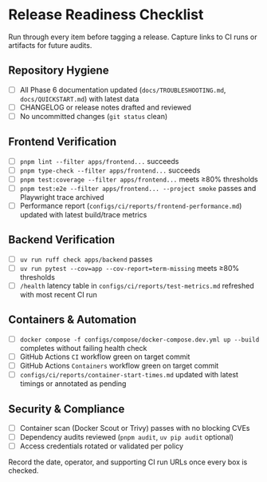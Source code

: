 # Release Readiness Checklist

Run through every item before tagging a release. Capture links to CI runs or artifacts for future audits.

## Repository Hygiene

- [ ] All Phase 6 documentation updated (`docs/TROUBLESHOOTING.md`, `docs/QUICKSTART.md`) with latest data
- [ ] CHANGELOG or release notes drafted and reviewed
- [ ] No uncommitted changes (`git status` clean)

## Frontend Verification

- [ ] `pnpm lint --filter apps/frontend...` succeeds
- [ ] `pnpm type-check --filter apps/frontend...` succeeds
- [ ] `pnpm test:coverage --filter apps/frontend...` meets ≥80% thresholds
- [ ] `pnpm test:e2e --filter apps/frontend... --project smoke` passes and Playwright trace archived
- [ ] Performance report (`configs/ci/reports/frontend-performance.md`) updated with latest build/trace metrics

## Backend Verification

- [ ] `uv run ruff check apps/backend` passes
- [ ] `uv run pytest --cov=app --cov-report=term-missing` meets ≥80% thresholds
- [ ] `/health` latency table in `configs/ci/reports/test-metrics.md` refreshed with most recent CI run

## Containers & Automation

- [ ] `docker compose -f configs/compose/docker-compose.dev.yml up --build` completes without failing health check
- [ ] GitHub Actions `CI` workflow green on target commit
- [ ] GitHub Actions `Containers` workflow green on target commit
- [ ] `configs/ci/reports/container-start-times.md` updated with latest timings or annotated as pending

## Security & Compliance

- [ ] Container scan (Docker Scout or Trivy) passes with no blocking CVEs
- [ ] Dependency audits reviewed (`pnpm audit`, `uv pip audit` optional)
- [ ] Access credentials rotated or validated per policy

Record the date, operator, and supporting CI run URLs once every box is checked.
